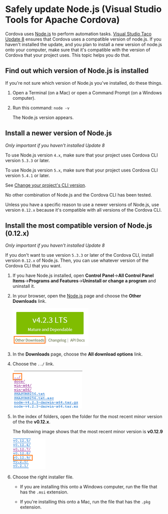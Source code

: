 <properties
   pageTitle="Safely update Node.js (Visual Studio Tools for Apache Cordova) | Cordova"
   description="Safely update Node.js (Visual Studio Tools for Apache Cordova)"
   services="na"
   documentationCenter=""
   authors="normesta"
   tags=""/>
<tags ms.technology="cordova" ms.product="Visual Studio 2015"
   ms.service="na"
   ms.devlang="javascript"
   ms.topic="article"
   ms.tgt_pltfrm="mobile-multiple"
   ms.workload="na"
   ms.date="04/18/2016"
   ms.author="normesta"/>

# Safely update Node.js (Visual Studio Tools for Apache Cordova)

Cordova uses [Node.js](http://nodejs.org/) to perform automation tasks. [Visual Studio Taco Update 8](https://taco.visualstudio.com/en-us/docs/release-update-8/) ensures that Cordova uses a compatible version of node.js. If you haven't installed the update, and you plan to install a new version of node.js onto your computer, make sure that it's compatible with the version of Cordova that your project uses. This topic helps you do that.

## Find out which version of Node.js is installed

If you're not sure which version of Node.js you've installed, do these things.

1. Open a Terminal (on a Mac) or open a Command Prompt (on a Windows computer).

2. Run this command: ```node -v```

   The Node.js version appears.

## Install a newer version of Node.js

*Only important if you haven't installed Update 8*

To use Node.js version ```4.x```, make sure that your project uses Cordova CLI version ```5.3.3``` or later.

To use Node.js version ```5.x```, make sure that your project uses Cordova CLI version ```5.4.1``` or later.

See [Change your project's CLI version](change-cli-version.md).

No other combination of Node.js and the Cordova CLI has been tested.

Unless you have a specific reason to use a newer versions of Node.js, use version ```0.12.x```  because it's compatible with all versions of the Cordova CLI.

## Install the most compatible version of Node.js (0.12.x)

*Only important if you haven't installed Update 8*

If you don't want to use version ```5.3.3``` or later of the Cordova CLI, install version ```0.12.x``` of Node.js. Then, you can use whatever version of the Cordova CLI that you want.

1. If you have Node.js installed, open **Control Panel**->**All Control Panel Items**->**Programs and Features**->**Uninstall or change a program** and uninstall it.

2. In your browser, open the [Node.js](http://nodejs.org/) page and choose the **Other Downloads** link.

    ![Other Downloads link](media/change-node-version/node-versions.png)

3. In the **Downloads** page, choose the **All download options** link.

4. Choose the ```../``` link.

    ![Other versions link](media/change-node-version/other-versions-list.png)

5. In the index of folders, open the folder for the most recent minor version of the the **v0.12.x**.

    The following image shows that the most recent minor version is **v0.12.9**

    ![Other versions link](media/change-node-version/supported-version.png)

6. Choose the right installer file.

    * If you are installing this onto a Windows computer, run the file that has the ```.msi``` extension.

    * If you're installing this onto a Mac, run the file that has the ```.pkg``` extension.
